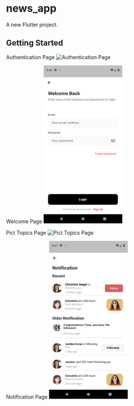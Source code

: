 # news_app

A new Flutter project.

## Getting Started
 Authentication Page
<img src="assets/screens/sp1.png.png" width="216" height="432" title="Authentication Page" alt="Authentication Page">
 
 Welcome Page
<img src="assets/screens/welcome_screen.png" width="216" height="432" title="Welcome Screen" alt="Welcome Screen">

 Pict Topics Page
<img src="assets/screens/tic_topics.png" width="216" height="432" title="Pict Topics Page" alt="Pict Topics Page">

 Notification Page
<img src="assets/screens/notification_page.png" width="216" height="432" title="Notification Page" alt="Notification Page">